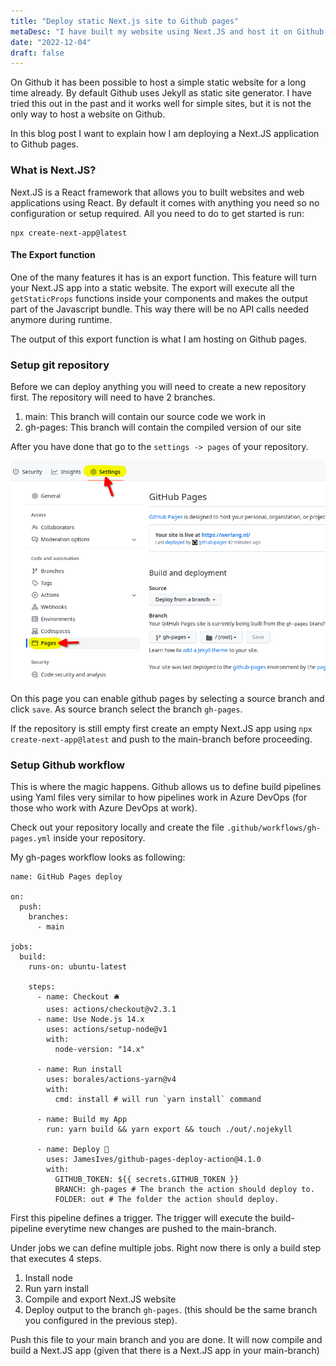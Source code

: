 ```yaml
---
title: "Deploy static Next.js site to Github pages"
metaDesc: "I have built my website using Next.JS and host it on Github pages. In this blogpost I will show how I have configured my github repository."
date: "2022-12-04"
draft: false
---
```


On Github it has been possible to host a simple static website for a long time already. By default Github uses Jekyll as static site generator. I have tried this out in the past and it works well for simple sites, but it is not the only way to host a website on Github.

In this blog post I want to explain how I am deploying a Next.JS application to Github pages.

### What is Next.JS?

Next.JS is a React framework that allows you to built websites and web applications using React. By default it comes with anything you need so no configuration or setup required. All you need to do to get started is run:

```
npx create-next-app@latest
```

#### The Export function

One of the many features it has is an export function. This feature will turn your Next.JS app into a static website. The export will execute all the `getStaticProps` functions inside your components and makes the output part of the Javascript bundle. This way there will be no API calls needed anymore during runtime.

The output of this export function is what I am hosting on Github pages.

### Setup git repository

Before we can deploy anything you will need to create a new repository first. The repository will need to have 2 branches.

1. main: This branch will contain our source code we work in
2. gh-pages: This branch will contain the compiled version of our site

After you have done that go to the `settings -> pages` of your repository.

![Screenshot of Github settings page](/images/screenshot-ghpages.png)

On this page you can enable github pages by selecting a source branch and click `save`. As source branch select the branch `gh-pages`.

If the repository is still empty first create an empty Next.JS app using `npx create-next-app@latest` and push to the main-branch before proceeding.

### Setup Github workflow

This is where the magic happens. Github allows us to define build pipelines using Yaml files very similar to how pipelines work in Azure DevOps (for those who work with Azure DevOps at work).

Check out your repository locally and create the file `.github/workflows/gh-pages.yml` inside your repository.

My gh-pages workflow looks as following:

```
name: GitHub Pages deploy

on:
  push:
    branches:
      - main

jobs:
  build:
    runs-on: ubuntu-latest

    steps:
      - name: Checkout 🛎️
        uses: actions/checkout@v2.3.1
      - name: Use Node.js 14.x
        uses: actions/setup-node@v1
        with:
          node-version: "14.x"

      - name: Run install
        uses: borales/actions-yarn@v4
        with:
          cmd: install # will run `yarn install` command

      - name: Build my App
        run: yarn build && yarn export && touch ./out/.nojekyll

      - name: Deploy 🚀
        uses: JamesIves/github-pages-deploy-action@4.1.0
        with:
          GITHUB_TOKEN: ${{ secrets.GITHUB_TOKEN }}
          BRANCH: gh-pages # The branch the action should deploy to.
          FOLDER: out # The folder the action should deploy.
```

First this pipeline defines a trigger. The trigger will execute the build-pipeline everytime new changes are pushed to the main-branch.

Under jobs we can define multiple jobs. Right now there is only a build step that executes 4 steps.

1. Install node
2. Run yarn install
3. Compile and export Next.JS website
4. Deploy output to the branch `gh-pages`. (this should be the same branch you configured in the previous step).

Push this file to your main branch and you are done. It will now compile and build a Next.JS app (given that there is a Next.JS app in your main-branch)
